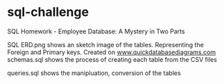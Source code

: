 # sql-challenge
SQL Homework - Employee Database: A Mystery in Two Parts

SQL ERD.png shows an sketch image of the tables. Representing the Foreign and Primary keys. Created on www.quickdatabasediagrams.com
schemas.sql shows the process of creating each table from the CSV files

queries.sql shows the manipluation, conversion of the tables
